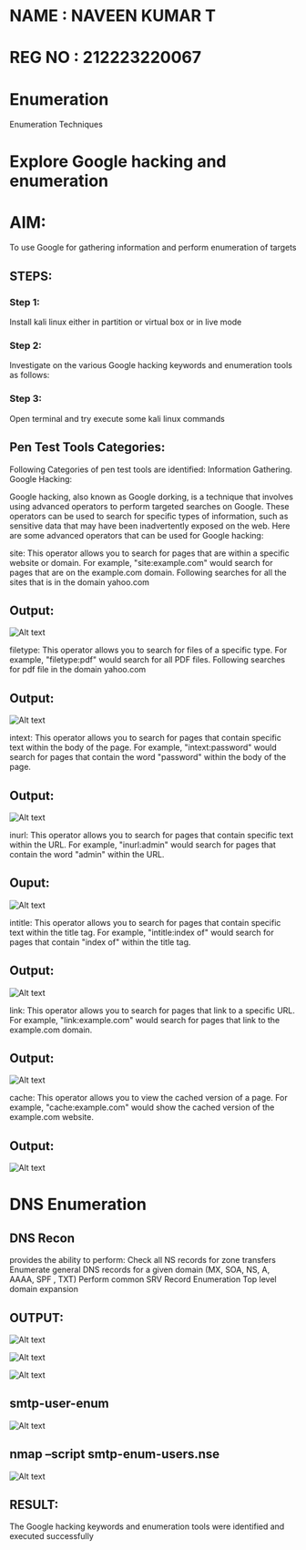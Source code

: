 # NAME : NAVEEN KUMAR T
# REG NO : 212223220067
# Enumeration
Enumeration Techniques

# Explore Google hacking and enumeration 

# AIM:

To use Google for gathering information and perform enumeration of targets

## STEPS:

### Step 1:

Install kali linux either in partition or virtual box or in live mode

### Step 2:

Investigate on the various Google hacking keywords and enumeration tools as follows:


### Step 3:
Open terminal and try execute some kali linux commands

## Pen Test Tools Categories:  

Following Categories of pen test tools are identified:
Information Gathering.
Google Hacking:

Google hacking, also known as Google dorking, is a technique that involves using advanced operators to perform targeted searches on Google. These operators can be used to search for specific types of information, such as sensitive data that may have been inadvertently exposed on the web. Here are some advanced operators that can be used for Google hacking:

site: This operator allows you to search for pages that are within a specific website or domain. For example, "site:example.com" would search for pages that are on the example.com domain.
Following searches for all the sites that is in the domain yahoo.com
## Output:
![Alt text](img-1.png)


filetype: This operator allows you to search for files of a specific type. For example, "filetype:pdf" would search for all PDF files.
Following searches for pdf file in the domain yahoo.com
## Output:
![Alt text](img-2.png)




intext: This operator allows you to search for pages that contain specific text within the body of the page. For example, "intext:password" would search for pages that contain the word "password" within the body of the page.
## Output:
![Alt text](img-3.png)



inurl: This operator allows you to search for pages that contain specific text within the URL. For example, "inurl:admin" would search for pages that contain the word "admin" within the URL.
## Ouput:
![Alt text](img-4.png)


intitle: This operator allows you to search for pages that contain specific text within the title tag. For example, "intitle:index of" would search for pages that contain "index of" within the title tag.
## Output:
![Alt text](img-5.png)

link: This operator allows you to search for pages that link to a specific URL. For example, "link:example.com" would search for pages that link to the example.com domain.
## Output:
![Alt text](img-6.png)


cache: This operator allows you to view the cached version of a page. For example, "cache:example.com" would show the cached version of the example.com website.
## Output:
![Alt text](img-7.png)

 
# DNS Enumeration


## DNS Recon
provides the ability to perform:
Check all NS records for zone transfers
Enumerate general DNS records for a given domain (MX, SOA, NS, A, AAAA, SPF , TXT)
Perform common SRV Record Enumeration
Top level domain expansion
## OUTPUT:
![Alt text](img-8.png)

![Alt text](img-9.png)

![Alt text](img-10.png)




## smtp-user-enum
![Alt text](img-11.png)



## nmap –script smtp-enum-users.nse <hostname>
![Alt text](img-12.png)
  

## RESULT:
The Google hacking keywords and enumeration tools were identified and executed successfully
